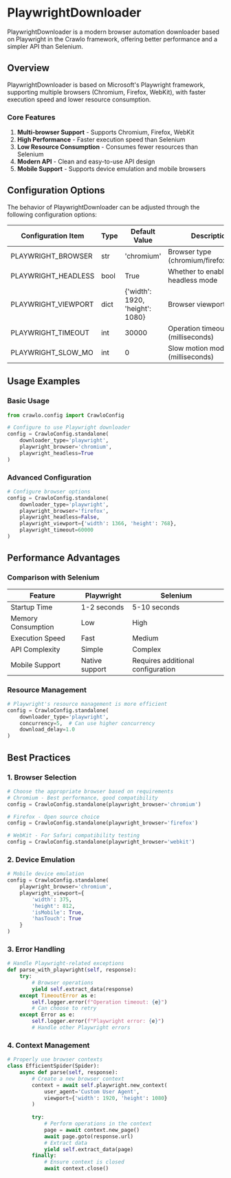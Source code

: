 # PlaywrightDownloader

PlaywrightDownloader is a modern browser automation downloader based on Playwright in the Crawlo framework, offering better performance and a simpler API than Selenium.

## Overview

PlaywrightDownloader is based on Microsoft's Playwright framework, supporting multiple browsers (Chromium, Firefox, WebKit), with faster execution speed and lower resource consumption.

### Core Features

1. **Multi-browser Support** - Supports Chromium, Firefox, WebKit
2. **High Performance** - Faster execution speed than Selenium
3. **Low Resource Consumption** - Consumes fewer resources than Selenium
4. **Modern API** - Clean and easy-to-use API design
5. **Mobile Support** - Supports device emulation and mobile browsers

## Configuration Options

The behavior of PlaywrightDownloader can be adjusted through the following configuration options:

| Configuration Item | Type | Default Value | Description |
|--------------------|------|---------------|-------------|
| PLAYWRIGHT_BROWSER | str | 'chromium' | Browser type (chromium/firefox/webkit) |
| PLAYWRIGHT_HEADLESS | bool | True | Whether to enable headless mode |
| PLAYWRIGHT_VIEWPORT | dict | {'width': 1920, 'height': 1080} | Browser viewport size |
| PLAYWRIGHT_TIMEOUT | int | 30000 | Operation timeout (milliseconds) |
| PLAYWRIGHT_SLOW_MO | int | 0 | Slow motion mode delay (milliseconds) |

## Usage Examples

### Basic Usage

```python
from crawlo.config import CrawloConfig

# Configure to use Playwright downloader
config = CrawloConfig.standalone(
    downloader_type='playwright',
    playwright_browser='chromium',
    playwright_headless=True
)
```

### Advanced Configuration

```python
# Configure browser options
config = CrawloConfig.standalone(
    downloader_type='playwright',
    playwright_browser='firefox',
    playwright_headless=False,
    playwright_viewport={'width': 1366, 'height': 768},
    playwright_timeout=60000
)
```

## Performance Advantages

### Comparison with Selenium

| Feature | Playwright | Selenium |
|---------|------------|----------|
| Startup Time | 1-2 seconds | 5-10 seconds |
| Memory Consumption | Low | High |
| Execution Speed | Fast | Medium |
| API Complexity | Simple | Complex |
| Mobile Support | Native support | Requires additional configuration |

### Resource Management

```python
# Playwright's resource management is more efficient
config = CrawloConfig.standalone(
    downloader_type='playwright',
    concurrency=5,  # Can use higher concurrency
    download_delay=1.0
)
```

## Best Practices

### 1. Browser Selection

```python
# Choose the appropriate browser based on requirements
# Chromium - Best performance, good compatibility
config = CrawloConfig.standalone(playwright_browser='chromium')

# Firefox - Open source choice
config = CrawloConfig.standalone(playwright_browser='firefox')

# WebKit - For Safari compatibility testing
config = CrawloConfig.standalone(playwright_browser='webkit')
```

### 2. Device Emulation

```python
# Mobile device emulation
config = CrawloConfig.standalone(
    playwright_browser='chromium',
    playwright_viewport={
        'width': 375,
        'height': 812,
        'isMobile': True,
        'hasTouch': True
    }
)
```

### 3. Error Handling

```python
# Handle Playwright-related exceptions
def parse_with_playwright(self, response):
    try:
        # Browser operations
        yield self.extract_data(response)
    except TimeoutError as e:
        self.logger.error(f"Operation timeout: {e}")
        # Can choose to retry
    except Error as e:
        self.logger.error(f"Playwright error: {e}")
        # Handle other Playwright errors
```

### 4. Context Management

```python
# Properly use browser contexts
class EfficientSpider(Spider):
    async def parse(self, response):
        # Create a new browser context
        context = await self.playwright.new_context(
            user_agent='Custom User Agent',
            viewport={'width': 1920, 'height': 1080}
        )
        
        try:
            # Perform operations in the context
            page = await context.new_page()
            await page.goto(response.url)
            # Extract data
            yield self.extract_data(page)
        finally:
            # Ensure context is closed
            await context.close()
```
